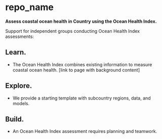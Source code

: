 # repo_name

**Assess coastal ocean health in Country using the Ocean Health Index.**


Support for independent groups conducting Ocean Health Index assessments: 

## Learn.

* The Ocean Health Index combines existing information to measure coastal ocean health. [link to page with background content]

## Explore. 

* We provide a starting template with subcountry regions, data, and models.

## Build. 

* An Ocean Health Index assessment requires planning and teamwork. 







